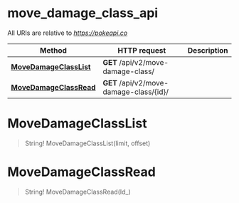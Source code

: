 # move_damage_class_api

All URIs are relative to *https://pokeapi.co*

Method | HTTP request | Description
------------- | ------------- | -------------
[**MoveDamageClassList**](move_damage_class_api.md#MoveDamageClassList) | **GET** /api/v2/move-damage-class/ | 
[**MoveDamageClassRead**](move_damage_class_api.md#MoveDamageClassRead) | **GET** /api/v2/move-damage-class/{id}/ | 


<a name="MoveDamageClassList"></a>
# **MoveDamageClassList**
> String! MoveDamageClassList(limit, offset)


<a name="MoveDamageClassRead"></a>
# **MoveDamageClassRead**
> String! MoveDamageClassRead(Id_)


